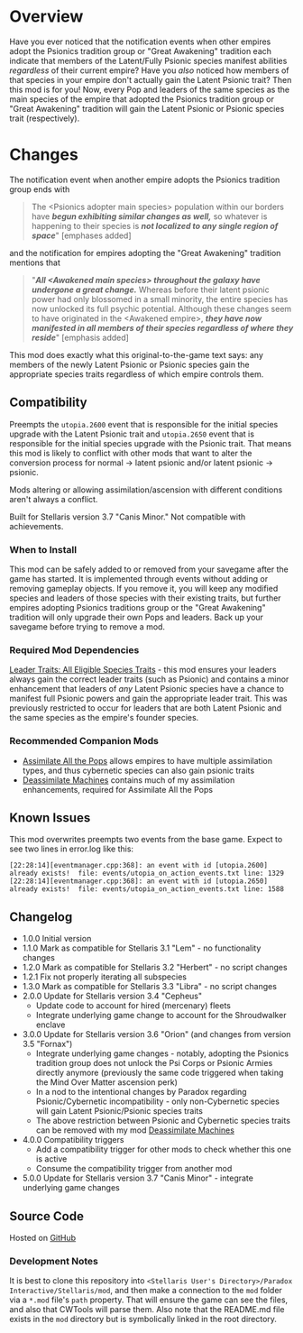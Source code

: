# Overview

Have you ever noticed that the notification events when other empires adopt the Psionics tradition group or "Great Awakening" tradition each indicate that members of the Latent/Fully Psionic species manifest abilities _regardless_ of their current empire?  Have you _also_ noticed how members of that species in your empire don't actually gain the Latent Psionic trait?  Then this mod is for you!  Now, every Pop and leaders of the same species as the main species of the empire that adopted the Psionics tradition group or "Great Awakening" tradition will gain the Latent Psionic or Psionic species trait (respectively).

# Changes

The notification event when another empire adopts the Psionics tradition group ends with

> The \<Psionics adopter main species\> population within our borders have **_begun exhibiting similar changes as well,_** so whatever is happening to their species is **_not localized to any single region of space_**" [emphases added]

and the notification for empires adopting the "Great Awakening" tradition mentions that

> "**_All \<Awakened main species\> throughout the galaxy have undergone a great change._** Whereas before their latent psionic power had only blossomed in a small minority, the entire species has now unlocked its full psychic potential. Although these changes seem to have originated in the \<Awakened empire\>, **_they have now manifested in all members of their species regardless of where they reside_**" [emphasis added]

This mod does exactly what this original-to-the-game text says: any members of the newly Latent Psionic or Psionic species gain the appropriate species traits regardless of which empire controls them.

## Compatibility

Preempts the `utopia.2600` event that is responsible for the initial species upgrade with the Latent Psionic trait and `utopia.2650` event that is responsible for the initial species upgrade with the Psionic trait.  That means this mod is likely to conflict with other mods that want to alter the conversion process for normal -> latent psionic and/or latent psionic -> psionic.

Mods altering or allowing assimilation/ascension with different conditions aren't always a conflict.

Built for Stellaris version 3.7 "Canis Minor."  Not compatible with achievements.

### When to Install

This mod can be safely added to or removed from your savegame after the game has started.  It is implemented through events without adding or removing gameplay objects.  If you remove it, you will keep any modified species and leaders of those species with their existing traits, but further empires adopting Psionics traditions group or the "Great Awakening" tradition will only upgrade their own Pops and leaders.  Back up your savegame before trying to remove a mod.

### Required Mod Dependencies

[Leader Traits: All Eligible Species Traits](https://steamcommunity.com/sharedfiles/filedetails/?id=2499031295) - this mod ensures your leaders always gain the correct leader traits (such as Psionic) and contains a minor enhancement that leaders of _any_ Latent Psionic species have a chance to manifest full Psionic powers and gain the appropriate leader trait. This was previously restricted to occur for leaders that are both Latent Psionic and the same species as the empire's founder species.

### Recommended Companion Mods

* [Assimilate All the Pops](https://steamcommunity.com/sharedfiles/filedetails/?id=2908463208) allows empires to have multiple assimilation types, and thus cybernetic species can also gain psionic traits
* [Deassimilate Machines](https://steamcommunity.com/sharedfiles/filedetails/?id=2553812372) contains much of my assimilation enhancements, required for Assimilate All the Pops

## Known Issues

This mod overwrites preempts two events from the base game.  Expect to see two lines in error.log like this:

```
[22:28:14][eventmanager.cpp:368]: an event with id [utopia.2600] already exists!  file: events/utopia_on_action_events.txt line: 1329
[22:28:14][eventmanager.cpp:368]: an event with id [utopia.2650] already exists!  file: events/utopia_on_action_events.txt line: 1588
```

## Changelog

* 1.0.0 Initial version
* 1.1.0 Mark as compatible for Stellaris 3.1 "Lem" - no functionality changes
* 1.2.0 Mark as compatible for Stellaris 3.2 "Herbert" - no script changes
* 1.2.1 Fix not properly iterating all subspecies
* 1.3.0 Mark as compatible for Stellaris 3.3 "Libra" - no script changes
* 2.0.0 Update for Stellaris version 3.4 "Cepheus"
    * Update code to account for hired (mercenary) fleets
    * Integrate underlying game change to account for the Shroudwalker enclave
* 3.0.0 Update for Stellaris version 3.6 "Orion" (and changes from version 3.5 "Fornax")
    * Integrate underlying game changes - notably, adopting the Psionics tradition group does not unlock the Psi Corps or Psionic Armies directly anymore (previously the same code triggered when taking the Mind Over Matter ascension perk)
    * In a nod to the intentional changes by Paradox regarding Psionic/Cybernetic incompatibility - only non-Cybernetic species will gain Latent Psionic/Psionic species traits
    * The above restriction between Psionic and Cybernetic species traits can be removed with my mod [Deassimilate Machines](https://steamcommunity.com/sharedfiles/filedetails/?id=2553812372)
* 4.0.0 Compatibility triggers
    * Add a compatibility trigger for other mods to check whether this one is active
    * Consume the compatibility trigger from another mod
* 5.0.0 Update for Stellaris version 3.7 "Canis Minor" - integrate underlying game changes

## Source Code

Hosted on [GitHub](https://github.com/corsairmarks/psionic_ascension_galaxy_species)

### Development Notes

It is best to clone this repository into `<Stellaris User's Directory>/Paradox Interactive/Stellaris/mod`, and then make a connection to the `mod` folder via a `*.mod` file's `path` property.  That will ensure the game can see the files, and also that CWTools will parse them.  Also note that the README.md file exists in the `mod` directory but is symbolically linked in the root directory.
